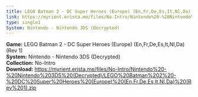 ```yaml
---
title: LEGO Batman 2 - DC Super Heroes (Europe) (En,Fr,De,Es,It,Nl,Da) (Rev 1)
link: https://myrient.erista.me/files/No-Intro/Nintendo%20-%20Nintendo%203DS%20(Decrypted)/LEGO%20Batman%202%20-%20DC%20Super%20Heroes%20(Europe)%20(En,Fr,De,Es,It,Nl,Da)%20(Rev%201).zip
type: single1
System: Nintendo - Nintendo 3DS (Decrypted)
---
```

<b>Game:</b> LEGO Batman 2 - DC Super Heroes (Europe) (En,Fr,De,Es,It,Nl,Da) (Rev 1)<br>
<b>System:</b> Nintendo - Nintendo 3DS (Decrypted)<br>
<b>Collection:</b> No-Intro<br>
<b>Download:</b> https://myrient.erista.me/files/No-Intro/Nintendo%20-%20Nintendo%203DS%20(Decrypted)/LEGO%20Batman%202%20-%20DC%20Super%20Heroes%20(Europe)%20(En,Fr,De,Es,It,Nl,Da)%20(Rev%201).zip